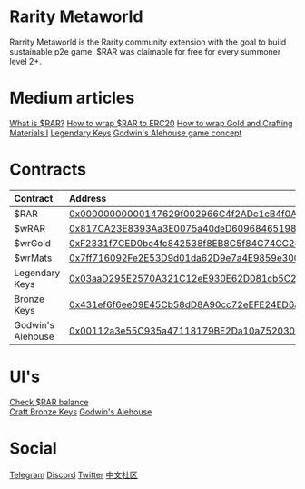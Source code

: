 # Rarity Metaworld

Rarrity Metaworld is the Rarity community extension with the goal to build sustainable p2e game. $RAR was claimable for free for every summoner level 2+.

# Medium articles

[What is $RAR?](https://medium.com/@strategst/what-is-rar-in-rarity-game-8bf829865a5c)
[How to wrap $RAR to ERC20](https://medium.com/@strategst/arity-wrar-ftm-pair-on-spookyswap-how-to-wrap-your-rar-9073d3e8ee0d)
[How to wrap Gold and Crafting Materials I](https://medium.com/@strategst/first-rar-gold-and-rar-craftingmaterials-utility-pairs-13dcf0825154)
[Legendary Keys](https://medium.com/@strategst/here-is-the-legendary-key-mortal-coil-8f0ca669272a)
[Godwin's Alehouse game concept](https://medium.com/@strategst/welcome-to-the-godwins-alehouse-782c789bb333)

# Contracts

| Contract          | Address                                                                                                               |
| :---------------- | :-------------------------------------------------------------------------------------------------------------------- |
| $RAR              | [0x00000000000147629f002966C4f2ADc1cB4f0Aca](https://ftmscan.com/address/0x00000000000147629f002966c4f2adc1cb4f0aca)) |
| $wRAR             | [0x817CA23E8393Aa3E0075a40deD609684651982d7](https://ftmscan.com/address/0x817CA23E8393Aa3E0075a40deD609684651982d7)  |
| $wrGold           | [0xF2331f7CED0bc4fc842538f8EB8C5f84C74CC2ed](https://ftmscan.com/address/0xF2331f7CED0bc4fc842538f8EB8C5f84C74CC2ed)  |
| $wrMats           | [0x7ff716092Fe2E53D9d01da62D9e7a4E9859e3006](https://ftmscan.com/address/0x7ff716092fe2e53d9d01da62d9e7a4e9859e3006)  |
| Legendary Keys    | [0x03aaD295E2570A321C12eE930E62D081cb5C2Cd8](https://ftmscan.com/address/0x03aaD295E2570A321C12eE930E62D081cb5C2Cd8)  |
| Bronze Keys       | [0x431ef6f6ee09E45Cb58dD8A90cc72eEFE24ED6a7](https://ftmscan.com/address/0x431ef6f6ee09E45Cb58dD8A90cc72eEFE24ED6a7)  |
| Godwin's Alehouse | [0x00112a3e55C935a47118179BE2Da10a752030048](https://ftmscan.com/address/0x00112a3e55C935a47118179BE2Da10a752030048)  |

# UI's

[Check $RAR balance](https://rarityrar.com/rarbalance)  
[Craft Bronze Keys](https://rarityrar.com/bronze)
[Godwin's Alehouse](https://alehouse.rarityrar.com/)

# Social

[Telegram](https://t.me/rarityrar)
[Discord](https://discord.com/invite/Eu4qHBuWZT)
[Twitter](https://twitter.com/RarityMetaworld)
[中文社区](https://t.me/rarchina)
